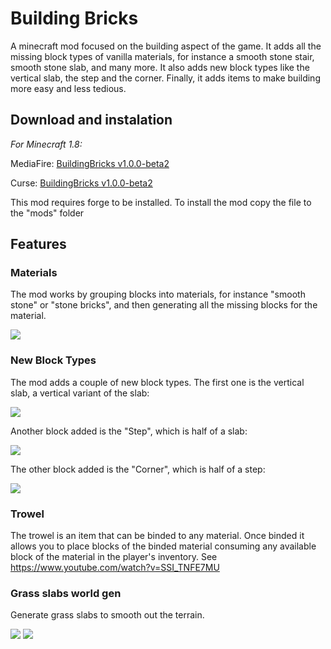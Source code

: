 # Building Bricks

A minecraft mod focused on the building aspect of the game. It adds all the missing block types of vanilla materials, for instance a smooth stone stair, smooth stone slab, and many more. It also adds new block types like the vertical slab, the step and the corner. Finally, it adds items to make building more easy and less tedious.

## Download and instalation

_For Minecraft 1.8:_

MediaFire: [BuildingBricks v1.0.0-beta2](http://www.mediafire.com/download/h0euucariwkkj3o/buildingbricks-1.0.0-beta2.jar)

Curse: [BuildingBricks v1.0.0-beta2](http://minecraft.curseforge.com/mc-mods/236150-building-bricks/files/2259148)

This mod requires forge to be installed.
To install the mod copy the file to the "mods" folder

## Features

### Materials

The mod works by grouping blocks into materials, for instance "smooth stone" or "stone bricks", and then generating all the missing blocks for the material.

![](https://raw.githubusercontent.com/hea3ven/BuildingBricks/master/media/materials.png)

### New Block Types

The mod adds a couple of new block types. The first one is the vertical slab, a vertical variant of the slab:

![](https://raw.githubusercontent.com/hea3ven/BuildingBricks/master/media/vertical_slab.png)

Another block added is the "Step", which is half of a slab:

![](https://raw.githubusercontent.com/hea3ven/BuildingBricks/master/media/step.png)

The other block added is the "Corner", which is half of a step:

![](https://raw.githubusercontent.com/hea3ven/BuildingBricks/master/media/corner.png)

### Trowel

The trowel is an item that can be binded to any material. Once binded it allows you to place blocks of the binded material consuming any available block of the material in the player's inventory. See https://www.youtube.com/watch?v=SSI_TNFE7MU

### Grass slabs world gen

Generate grass slabs to smooth out the terrain.

![](https://raw.githubusercontent.com/hea3ven/BuildingBricks/master/media/grass_world_gen1.png)
![](https://raw.githubusercontent.com/hea3ven/BuildingBricks/master/media/grass_world_gen2.png)

